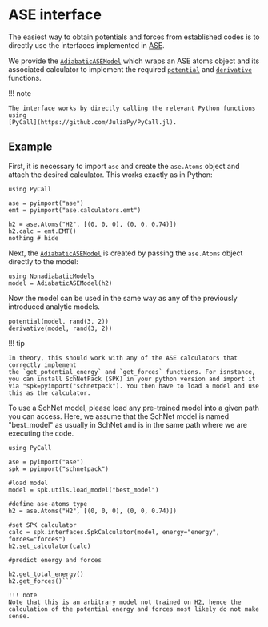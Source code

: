 # ASE interface

The easiest way to obtain potentials and forces from established codes is to directly
use the interfaces implemented in [ASE](https://wiki.fysik.dtu.dk/ase/).

We provide the [`AdiabaticASEModel`](@ref) which wraps an ASE atoms object and its
associated calculator to implement the required [`potential`](@ref) and
[`derivative`](@ref) functions.

!!! note

    The interface works by directly calling the relevant Python functions using
    [PyCall](https://github.com/JuliaPy/PyCall.jl).

## Example

First, it is necessary to import `ase` and create the `ase.Atoms` object and attach
the desired calculator. This works exactly as in Python:
```@example ase
using PyCall

ase = pyimport("ase")
emt = pyimport("ase.calculators.emt")

h2 = ase.Atoms("H2", [(0, 0, 0), (0, 0, 0.74)])
h2.calc = emt.EMT()
nothing # hide
```

Next, the [`AdiabaticASEModel`](@ref) is created by passing the `ase.Atoms` object directly
to the model:
```@repl ase
using NonadiabaticModels
model = AdiabaticASEModel(h2)
```
Now the model can be used in the same way as any of the previously introduced
analytic models.
```@repl ase
potential(model, rand(3, 2))
derivative(model, rand(3, 2))
```

!!! tip 

    In theory, this should work with any of the ASE calculators that correctly implement
    the `get_potential_energy` and `get_forces` functions. For isnstance, you can install SchNetPack (SPK) in your python version and import it via "spk=pyimport("schnetpack"). You then have to load a model and use this as the calculator. 


To use a SchNet model, please load any pre-trained model into a given path you can access. Here, we assume that the SchNet model is named "best_model" as usually in SchNet and is in the same path where we are executing the code.

```@repl spk
using PyCall

ase = pyimport("ase")
spk = pyimport("schnetpack")

#load model
model = spk.utils.load_model("best_model")

#define ase-atoms type
h2 = ase.Atoms("H2", [(0, 0, 0), (0, 0, 0.74)])

#set SPK calculator
calc = spk.interfaces.SpkCalculator(model, energy="energy", forces="forces")
h2.set_calculator(calc)

#predict energy and forces

h2.get_total_energy()
h2.get_forces()```

!!! note
Note that this is an arbitrary model not trained on H2, hence the calculation of the potential energy and forces most likely do not make sense.
